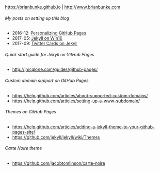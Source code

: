 https://brianbunke.github.io | http://www.brianbunke.com

###### My posts on setting up this blog
- 2016-12: [Personalizing GitHub Pages](http://www.brianbunke.com/blog/2016/12/08/personalizing-github-pages/)
- 2017-05: [Jekyll on Win10](http://www.brianbunke.com/blog/2017/05/24/jekyll-win10/)
- 2017-09: [Twitter Cards on Jekyll](http://www.brianbunke.com/blog/2017/09/06/twitter-cards-on-jekyll/)

###### Quick start guide for Jekyll on GitHub Pages
- http://jmcglone.com/guides/github-pages/

###### Custom domain support on GitHub Pages
- https://help.github.com/articles/about-supported-custom-domains/
- https://help.github.com/articles/setting-up-a-www-subdomain/

###### Themes on GitHub Pages
- https://help.github.com/articles/adding-a-jekyll-theme-to-your-github-pages-site/
- https://github.com/jekyll/jekyll/wiki/Themes

###### Carte Noire theme
- https://github.com/jacobtomlinson/carte-noire
